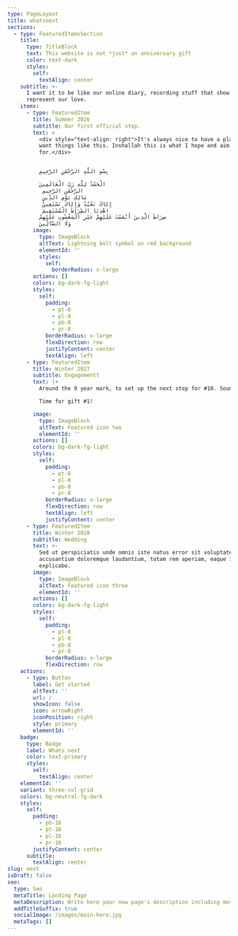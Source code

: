 ```yaml
---
type: PageLayout
title: whatsnext
sections:
  - type: FeaturedItemsSection
    title:
      type: TitleBlock
      text: This website is not *just* an anniversary gift
      color: text-dark
      styles:
        self:
          textAlign: center
    subtitle: >-
      I want it to be like our online diary, recording stuff that show and
      represent our love.
    items:
      - type: FeaturedItem
        title: Summer 2026
        subtitle: Our first official step.
        text: >
          <div style="text-align: right">It's always nice to have a plan, and I
          want things like this. Inshallah this is what I hope and aim
          for.</div>


          بِسْمِ اللَّهِ الرَّحْمَٰنِ الرَّحِيمِ

          الْحَمْدُ لِلَّهِ رَبِّ الْعَالَمِينَ
           الرَّحْمَٰنِ الرَّحِيمِ
           مَالِكِ يَوْمِ الدِّينِ
           إِيَّاكَ نَعْبُدُ وَإِيَّاكَ نَسْتَعِينُ
           اهْدِنَا الصِّرَاطَ الْمُسْتَقِيمَ
          صِرَاطَ الَّذِينَ أَنْعَمْتَ عَلَيْهِمْ غَيْرِ الْمَغْضُوبِ عَلَيْهِمْ
          وَلَا الضَّالِّينَ
        image:
          type: ImageBlock
          altText: Lightning bolt symbol on red background
          elementId: ''
          styles:
            self:
              borderRadius: x-large
        actions: []
        colors: bg-dark-fg-light
        styles:
          self:
            padding:
              - pt-8
              - pl-8
              - pb-8
              - pr-8
            borderRadius: x-large
            flexDirection: row
            justifyContent: center
            textAlign: left
      - type: FeaturedItem
        title: Winter 2027
        subtitle: Engagementt
        text: |+
          Around the 9 year mark, to set up the next step for #10. Sounds fun!

          Time for gift #1!

        image:
          type: ImageBlock
          altText: Featured icon two
          elementId: ''
        actions: []
        colors: bg-dark-fg-light
        styles:
          self:
            padding:
              - pt-8
              - pl-8
              - pb-8
              - pr-8
            borderRadius: x-large
            flexDirection: row
            textAlign: left
            justifyContent: center
      - type: FeaturedItem
        title: Winter 2028
        subtitle: Wedding
        text: >-
          Sed ut perspiciatis unde omnis iste natus error sit voluptatem
          accusantium doloremque laudantium, totam rem aperiam, eaque ipsa quae.
          explicabo.
        image:
          type: ImageBlock
          altText: Featured icon three
          elementId: ''
        actions: []
        colors: bg-dark-fg-light
        styles:
          self:
            padding:
              - pt-8
              - pl-8
              - pb-8
              - pr-8
            borderRadius: x-large
            flexDirection: row
    actions:
      - type: Button
        label: Get started
        altText: ''
        url: /
        showIcon: false
        icon: arrowRight
        iconPosition: right
        style: primary
        elementId: ''
    badge:
      type: Badge
      label: Whats next
      color: text-primary
      styles:
        self:
          textAlign: center
    elementId: ''
    variant: three-col-grid
    colors: bg-neutral-fg-dark
    styles:
      self:
        padding:
          - pb-16
          - pt-16
          - pl-16
          - pr-16
        justifyContent: center
      subtitle:
        textAlign: center
slug: next
isDraft: false
seo:
  type: Seo
  metaTitle: Landing Page
  metaDescription: Write here your new page's description including most relevant keywords.
  addTitleSuffix: true
  socialImage: /images/main-hero.jpg
  metaTags: []
---
```


